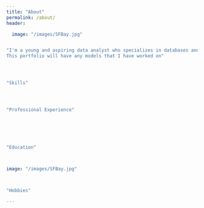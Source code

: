 ```yaml
---
title: "About"
permalink: /about/
header:

  image: "/images/SFBay.jpg"


"I'm a young and aspiring data analyst who specializes in databases and spreadsheet management.
This portfolio will have any models that I have worked on"




"Skills"




"Professional Experience"






"Education"



image: "/images/SFBay.jpg"



"Hobbies"

---
```

